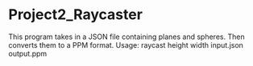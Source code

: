 # Project2_Raycaster

This program takes in a JSON file containing planes and spheres. Then converts them to a PPM format.
Usage:
raycast height width input.json output.ppm
